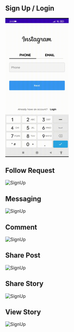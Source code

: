 ## Sign Up / Login
<div style="display: flex; flex-direction: row;">
    <img src="gifs/register.gif" alt="SignUp" width="200" />
</div>


## Follow Request
<img src="gifs/follow_request.gif" alt="SignUp" height="500" />


## Messaging
<img src="gifs/chat.gif" alt="SignUp" height="500" />


## Comment
<img src="gifs/comment.gif" alt="SignUp" height="500" />


## Share Post
<img src="gifs/share_post.gif" alt="SignUp" height="500" />


## Share Story
<img src="gifs/share_story.gif" alt="SignUp" height="500" />


## View Story
<img src="gifs/view_story.gif" alt="SignUp" height="500" />
